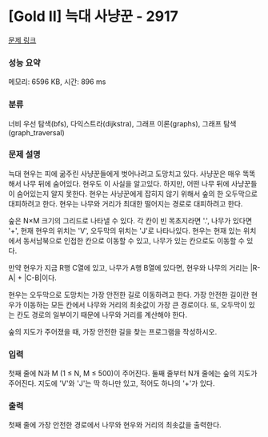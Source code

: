 # [Gold II] 늑대 사냥꾼 - 2917 

[문제 링크](https://www.acmicpc.net/problem/2917) 

### 성능 요약

메모리: 6596 KB, 시간: 896 ms

### 분류

너비 우선 탐색(bfs), 다익스트라(dijkstra), 그래프 이론(graphs), 그래프 탐색(graph_traversal)

### 문제 설명

<p>늑대 현우는 피에 굶주린 사냥꾼들에게 벗어나려고 도망치고 있다. 사냥꾼은 매우 똑똑해서 나무 뒤에 숨어있다. 현우도 이 사실을 알고있다. 하지만, 어떤 나무 뒤에 사냥꾼들이 숨어있는지 알지 못한다. 현우는 사냥꾼에게 잡히지 않기 위해서 숲의 한 오두막으로 대피하려고 한다. 현우는 나무와 거리가 최대한 떨어지는 경로로 대피하려고 한다.</p>

<p>숲은 N×M 크기의 그리드로 나타낼 수 있다. 각 칸이 빈 목초지라면 '.', 나무가 있다면 '+', 현재 현우의 위치는 'V', 오두막의 위치는 'J'로 나타나있다. 현우는 현재 있는 위치에서 동서남북으로 인접한 칸으로 이동할 수 있고, 나무가 있는 칸으로도 이동할 수 있다.</p>

<p>만약 현우가 지금 R행 C열에 있고, 나무가 A행 B열에 있다면, 현우와 나무의 거리는 |R-A| + |C-B|이다.</p>

<p>현우는 오두막으로 도망치는 가장 안전한 길로 이동하려고 한다. 가장 안전한 길이란 현우가 이동하는 모든 칸에서 나무와 거리의 최솟값이 가장 큰 경로이다. 또, 오두막이 있는 칸도 경로의 일부이기 때문에 나무와 거리를 계산해야 한다.</p>

<p>숲의 지도가 주어졌을 때, 가장 안전한 길을 찾는 프로그램을 작성하시오.</p>

### 입력 

 <p>첫째 줄에 N과 M (1 ≤ N, M ≤ 500)이 주어진다. 둘째 줄부터 N개 줄에는 숲의 지도가 주어진다. 지도에 'V'와 'J'는 딱 하나만 있고, 적어도 하나의 '+'가 있다.</p>

### 출력 

 <p>첫째 줄에 가장 안전한 경로에서 나무와 현우와 거리의 최솟값을 출력한다.</p>

